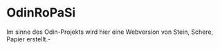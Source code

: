 # OdinRoPaSi
Im sinne des Odin-Projekts wird hier eine Webversion von Stein, Schere, Papier erstellt.-

